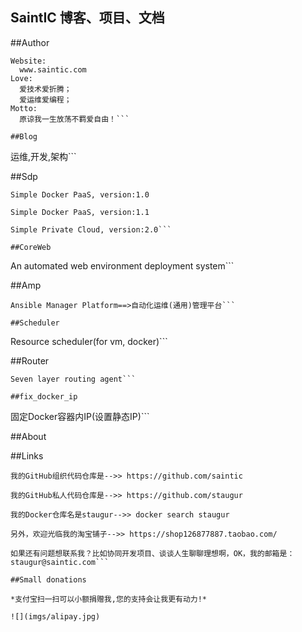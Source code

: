 ## **SaintIC 博客、项目、文档**

##Author

```
Website:
  www.saintic.com
Love:
  爱技术爱折腾；
  爱运维爱编程；
Motto:
  原谅我一生放荡不羁爱自由！```

##Blog

  ```
  运维,开发,架构```

##Sdp

  ```
  Simple Docker PaaS, version:1.0

  Simple Docker PaaS, version:1.1

  Simple Private Cloud, version:2.0```

##CoreWeb

  ```
  An automated web environment deployment system```
  
##Amp

  ```
  Ansible Manager Platform==>自动化运维(通用)管理平台```

##Scheduler
  ```
  Resource scheduler(for vm, docker)```
  
##Router
  ```
  Seven layer routing agent```
  
##fix_docker_ip
  ```
  固定Docker容器内IP(设置静态IP)```
  
##About


##Links

  ```
  我的GitHub组织代码仓库是-->> https://github.com/saintic
  
  我的GitHub私人代码仓库是-->> https://github.com/staugur

  我的Docker仓库名是staugur-->> docker search staugur
  
  另外，欢迎光临我的淘宝铺子-->> https://shop126877887.taobao.com/

  如果还有问题想联系我？比如协同开发项目、谈谈人生聊聊理想啊，OK，我的邮箱是：staugur@saintic.com```

##Small donations

  *支付宝扫一扫可以小额捐赠我,您的支持会让我更有动力!*

![](imgs/alipay.jpg)

